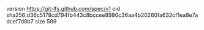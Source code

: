 version https://git-lfs.github.com/spec/v1
oid sha256:d36c5178cd794fb443c8bccee8980c36aa4b20260fa632cf1ea8e7adcef7d8b7
size 589
